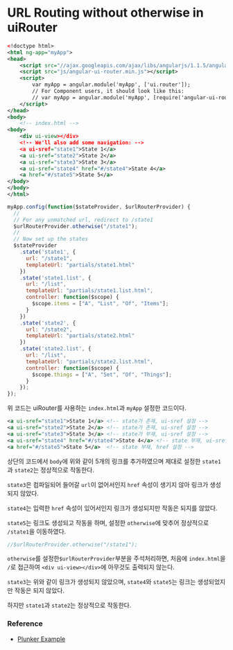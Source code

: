 # URL Routing without otherwise in uiRouter

```xml
<!doctype html>
<html ng-app="myApp">
<head>
    <script src="//ajax.googleapis.com/ajax/libs/angularjs/1.1.5/angular.min.js"></script>
    <script src="js/angular-ui-router.min.js"></script>
    <script>
        var myApp = angular.module('myApp', ['ui.router']);
        // For Component users, it should look like this:
        // var myApp = angular.module('myApp', [require('angular-ui-router')]);
    </script>
</head>
<body>
    <!-- index.html -->
<body>
    <div ui-view></div>
    <!-- We'll also add some navigation: -->
    <a ui-sref="state1">State 1</a>
    <a ui-sref="state2">State 2</a>
    <a ui-sref="state3">State 3</a>
    <a ui-sref="state4" href="#/state4">State 4</a>
    <a href="#/state5">State 5</a>
</body>
</body>
</html>
```

```javascript
myApp.config(function($stateProvider, $urlRouterProvider) {
  //
  // For any unmatched url, redirect to /state1
  $urlRouterProvider.otherwise("/state1");
  //
  // Now set up the states
  $stateProvider
    .state('state1', {
      url: "/state1",
      templateUrl: "partials/state1.html"
    })
    .state('state1.list', {
      url: "/list",
      templateUrl: "partials/state1.list.html",
      controller: function($scope) {
        $scope.items = ["A", "List", "Of", "Items"];
      }
    })
    .state('state2', {
      url: "/state2",
      templateUrl: "partials/state2.html"
    })
    .state('state2.list', {
      url: "/list",
      templateUrl: "partials/state2.list.html",
      controller: function($scope) {
        $scope.things = ["A", "Set", "Of", "Things"];
      }
    });
});
```

위 코드는 uiRouter를 사용하는 ``index.html``과 ``myApp`` 설정한 코드이다.

```xml
<a ui-sref="state1">State 1</a>	<!-- state가 존재, ui-sref 설정 -->
<a ui-sref="state2">State 2</a>	<!-- state가 존재, ui-sref 설정 -->
<a ui-sref="state3">State 3</a>	<!-- state가 부재, ui-sref 설정 -->
<a ui-sref="state4" href="#/state4">State 4</a>	<!-- state 부재, ui-sref과 href 설정 -->
<a href="#/state5">State 5</a>	<!-- state 부재, href 설정 -->
```

상단의 코드에서 ``body``에 위와 같이 5개의 링크를 추가하였으며 제대로 설정한 ``state1``과 ``state2``는 정상적으로 작동한다.

``state3``은 컴파일되어 들어갈 ``url``이 없어서인지 ``href`` 속성이 생기지 않아 링크가 생성되지 않았다.

``state4``는 입력한 ``href`` 속성이 있어서인지 링크가 생성되지만 작동은 되지를 않았다.

``state5``는 링크도 생성되고 작동을 하며, 설정한 ``otherwise``에 맞추어 정상적으로 ``/state1``을 이동하였다.

```javascript
//$urlRouterProvider.otherwise("/state1");
```

``otherwise``를 설정한``$urlRouterProvider``부분을 주석처리하면, 처음에 ``index.html``을 ``/``로 접근하여 ``<div ui-view></div>``에 아무것도 출력되지 않는다.

``state3``는 위와 같이 링크가 생성되지 않았으며, ``state4``와 ``state5``는 링크는 생성되었지만 작동은 되지 않았다.

하지만 ``state1``과 ``state2``는 정상적으로 작동한다.

### Reference

* [Plunker Example](https://embed.plnkr.co/MNwzQbK5q1gJ2FxPxWWm/)
